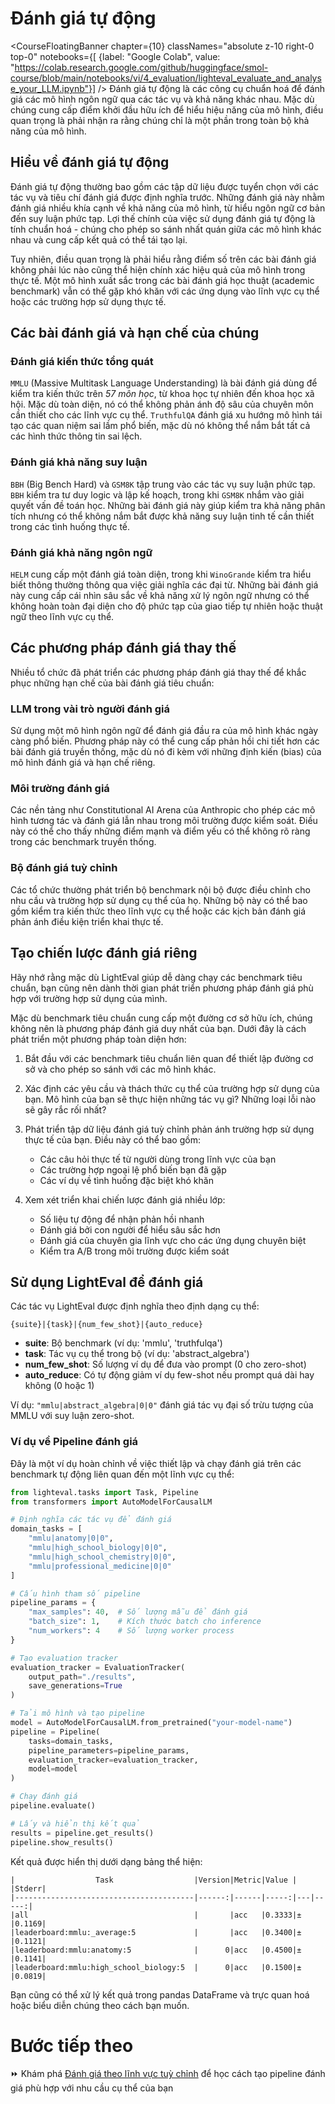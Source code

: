 # Đánh giá tự động

<CourseFloatingBanner chapter={10}
  classNames="absolute z-10 right-0 top-0"
  notebooks={[
    {label: "Google Colab", value: "https://colab.research.google.com/github/huggingface/smol-course/blob/main/notebooks/vi/4_evaluation/lighteval_evaluate_and_analyse_your_LLM.ipynb"}] />
Đánh giá tự động là các công cụ chuẩn hoá để đánh giá các mô hình ngôn ngữ qua các tác vụ và khả năng khác nhau. Mặc dù chúng cung cấp điểm khởi đầu hữu ích để hiểu hiệu năng của mô hình, điều quan trọng là phải nhận ra rằng chúng chỉ là một phần trong toàn bộ khả năng của mô hình.

## Hiểu về đánh giá tự động

Đánh giá tự động thường bao gồm các tập dữ liệu được tuyển chọn với các tác vụ và tiêu chí đánh giá được định nghĩa trước. Những đánh giá này nhằm đánh giá nhiều khía cạnh về khả năng của mô hình, từ hiểu ngôn ngữ cơ bản đến suy luận phức tạp. Lợi thế chính của việc sử dụng đánh giá tự động là tính chuẩn hoá - chúng cho phép so sánh nhất quán giữa các mô hình khác nhau và cung cấp kết quả có thể tái tạo lại.

Tuy nhiên, điều quan trọng là phải hiểu rằng điểm số trên các bài đánh giá không phải lúc nào cũng thể hiện chính xác hiệu quả của mô hình trong thực tế. Một mô hình xuất sắc trong các bài đánh giá học thuật (academic benchmark) vẫn có thể gặp khó khăn với các ứng dụng vào lĩnh vực cụ thể hoặc các trường hợp sử dụng thực tế.

## Các bài đánh giá và hạn chế của chúng

### Đánh giá kiến thức tổng quát

`MMLU` (Massive Multitask Language Understanding) là bài đánh giá dùng để kiểm tra kiến thức trên *57 môn học*, từ khoa học tự nhiên đến khoa học xã hội. Mặc dù toàn diện, nó có thể không phản ánh độ sâu của chuyên môn cần thiết cho các lĩnh vực cụ thể. `TruthfulQA` đánh giá xu hướng mô hình tái tạo các quan niệm sai lầm phổ biến, mặc dù nó không thể nắm bắt tất cả các hình thức thông tin sai lệch.

### Đánh giá khả năng suy luận
`BBH` (Big Bench Hard) và `GSM8K` tập trung vào các tác vụ suy luận phức tạp. `BBH` kiểm tra tư duy logic và lập kế hoạch, trong khi `GSM8K` nhắm vào giải quyết vấn đề toán học. Những bài đánh giá này giúp kiểm tra khả năng phân tích nhưng có thể không nắm bắt được khả năng suy luận tinh tế cần thiết trong các tình huống thực tế.

### Đánh giá khả năng ngôn ngữ
`HELM` cung cấp một đánh giá toàn diện, trong khi `WinoGrande` kiểm tra hiểu biết thông thường thông qua việc giải nghĩa các đại từ. Những bài đánh giá này cung cấp cái nhìn sâu sắc về khả năng xử lý ngôn ngữ nhưng có thể không hoàn toàn đại diện cho độ phức tạp của giao tiếp tự nhiên hoặc thuật ngữ theo lĩnh vực cụ thể.

## Các phương pháp đánh giá thay thế

Nhiều tổ chức đã phát triển các phương pháp đánh giá thay thế để khắc phục những hạn chế của bài đánh giá tiêu chuẩn:

### LLM trong vài trò người đánh giá 
Sử dụng một mô hình ngôn ngữ để đánh giá đầu ra của mô hình khác ngày càng phổ biến. Phương pháp này có thể cung cấp phản hồi chi tiết hơn các bài đánh giá truyền thống, mặc dù nó đi kèm với những định kiến (bias) của mô hình đánh giá và hạn chế riêng.

### Môi trường đánh giá
Các nền tảng như Constitutional AI Arena của Anthropic cho phép các mô hình tương tác và đánh giá lẫn nhau trong môi trường được kiểm soát. Điều này có thể cho thấy những điểm mạnh và điểm yếu có thể không rõ ràng trong các benchmark truyền thống.

### Bộ đánh giá tuỳ chỉnh
Các tổ chức thường phát triển bộ benchmark nội bộ được điều chỉnh cho nhu cầu và trường hợp sử dụng cụ thể của họ. Những bộ này có thể bao gồm kiểm tra kiến thức theo lĩnh vực cụ thể hoặc các kịch bản đánh giá phản ánh điều kiện triển khai thực tế.

## Tạo chiến lược đánh giá riêng

Hãy nhớ rằng mặc dù LightEval giúp dễ dàng chạy các benchmark tiêu chuẩn, bạn cũng nên dành thời gian phát triển phương pháp đánh giá phù hợp với trường hợp sử dụng của mình.

Mặc dù benchmark tiêu chuẩn cung cấp một đường cơ sở hữu ích, chúng không nên là phương pháp đánh giá duy nhất của bạn. Dưới đây là cách phát triển một phương pháp toàn diện hơn:

1. Bắt đầu với các benchmark tiêu chuẩn liên quan để thiết lập đường cơ sở và cho phép so sánh với các mô hình khác.

2. Xác định các yêu cầu và thách thức cụ thể của trường hợp sử dụng của bạn. Mô hình của bạn sẽ thực hiện những tác vụ gì? Những loại lỗi nào sẽ gây rắc rối nhất?

3. Phát triển tập dữ liệu đánh giá tuỳ chỉnh phản ánh trường hợp sử dụng thực tế của bạn. Điều này có thể bao gồm:
   - Các câu hỏi thực tế từ người dùng trong lĩnh vực của bạn
   - Các trường hợp ngoại lệ phổ biến bạn đã gặp
   - Các ví dụ về tình huống đặc biệt khó khăn

4. Xem xét triển khai chiến lược đánh giá nhiều lớp:
   - Số liệu tự động để nhận phản hồi nhanh
   - Đánh giá bởi con người để hiểu sâu sắc hơn
   - Đánh giá của chuyên gia lĩnh vực cho các ứng dụng chuyên biệt
   - Kiểm tra A/B trong môi trường được kiểm soát

## Sử dụng LightEval để đánh giá

Các tác vụ LightEval được định nghĩa theo định dạng cụ thể:
```
{suite}|{task}|{num_few_shot}|{auto_reduce}
```

- **suite**: Bộ benchmark (ví dụ: 'mmlu', 'truthfulqa')  
- **task**: Tác vụ cụ thể trong bộ (ví dụ: 'abstract_algebra')
- **num_few_shot**: Số lượng ví dụ để đưa vào prompt (0 cho zero-shot)
- **auto_reduce**: Có tự động giảm ví dụ few-shot nếu prompt quá dài hay không (0 hoặc 1)

Ví dụ: `"mmlu|abstract_algebra|0|0"` đánh giá tác vụ đại số trừu tượng của MMLU với suy luận zero-shot.

### Ví dụ về Pipeline đánh giá 

Đây là một ví dụ hoàn chỉnh về việc thiết lập và chạy đánh giá trên các benchmark tự động liên quan đến một lĩnh vực cụ thể:

```python
from lighteval.tasks import Task, Pipeline
from transformers import AutoModelForCausalLM

# Định nghĩa các tác vụ để đánh giá
domain_tasks = [
    "mmlu|anatomy|0|0",
    "mmlu|high_school_biology|0|0", 
    "mmlu|high_school_chemistry|0|0",
    "mmlu|professional_medicine|0|0"
]

# Cấu hình tham số pipeline
pipeline_params = {
    "max_samples": 40,  # Số lượng mẫu để đánh giá
    "batch_size": 1,    # Kích thước batch cho inference 
    "num_workers": 4    # Số lượng worker process
}

# Tạo evaluation tracker
evaluation_tracker = EvaluationTracker(
    output_path="./results",
    save_generations=True
)

# Tải mô hình và tạo pipeline
model = AutoModelForCausalLM.from_pretrained("your-model-name")
pipeline = Pipeline(
    tasks=domain_tasks,
    pipeline_parameters=pipeline_params,
    evaluation_tracker=evaluation_tracker,
    model=model
)

# Chạy đánh giá
pipeline.evaluate()

# Lấy và hiển thị kết quả 
results = pipeline.get_results()
pipeline.show_results()
```

Kết quả được hiển thị dưới dạng bảng thể hiện:
```
|                  Task                  |Version|Metric|Value |   |Stderr|
|----------------------------------------|------:|------|-----:|---|-----:|
|all                                     |       |acc   |0.3333|±  |0.1169|
|leaderboard:mmlu:_average:5             |       |acc   |0.3400|±  |0.1121|
|leaderboard:mmlu:anatomy:5              |      0|acc   |0.4500|±  |0.1141|
|leaderboard:mmlu:high_school_biology:5  |      0|acc   |0.1500|±  |0.0819|
```

Bạn cũng có thể xử lý kết quả trong pandas DataFrame và trực quan hoá hoặc biểu diễn chúng theo cách bạn muốn.

# Bước tiếp theo

⏩ Khám phá [Đánh giá theo lĩnh vực tuỳ chỉnh](./custom_evaluation.md) để học cách tạo pipeline đánh giá phù hợp với nhu cầu cụ thể của bạn